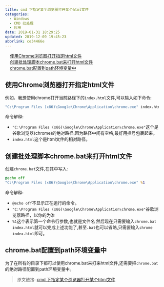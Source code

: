 ```yaml
---
title: cmd 下指定某个浏览器打开某个html文件
categories: 
  - Windows
  - CMD 批处理
  - 应用
date: 2019-01-31 18:29:25
updated: 2019-12-09 19:45:23
abbrlink: ce34466e
---
```

<div id='my_toc'>&nbsp;&nbsp;&nbsp;&nbsp;<a href="/blog/ce34466e/#使用Chrome浏览器打开指定html文件">使用Chrome浏览器打开指定html文件</a><br/>&nbsp;&nbsp;&nbsp;&nbsp;<a href="/blog/ce34466e/#创建批处理脚本chrome-bat来打开html文件">创建批处理脚本chrome.bat来打开html文件</a><br/>&nbsp;&nbsp;&nbsp;&nbsp;<a href="/blog/ce34466e/#chrome-bat配置到path环境变量中">chrome.bat配置到path环境变量中</a><br/></div><!--more-->
<script>if (navigator.platform.search('arm')==-1){document.getElementById('my_toc').style.display = 'none';}
var e,p = document.getElementsByTagName('p');while (p.length>0) {e = p[0];e.parentElement.removeChild(e);}
</script>

<!--end-->
## 使用Chrome浏览器打开指定html文件 ##
例如，我想使用chrome打开当前路径下的`index.html`文件,可以输入如下命令:
```cmd
"C:\Program Files (x86)\Google\Chrome\Application\chrome.exe" index.html
```
命令解释:
- `"C:\Program Files (x86)\Google\Chrome\Application\chrome.exe"`这个是谷歌浏览器(chrome)的绝对路径,因为路径中间有空格,最好用括号包裹起来。
- `index.html`这个是html文件的相对路径。

## 创建批处理脚本chrome.bat来打开html文件 ##
创建`chrome.bat`文件,在其中写入:
```cmd
@echo off
"C:\Program Files (x86)\Google\Chrome\Application\chrome.exe" %1
```
命令解释:
- `@echo off`不显示正在运行的命令。
- `"C:\Program Files (x86)\Google\Chrome\Application\chrome.exe"`谷歌浏览器路径，以你的为准
- `%1`这个表示第一个命令行参数,也就是文件名
然后现在只需要输入`chrome.bat index.html`就可以完成上述功能了,甚至`.bat`也可以省略,只需要输入`chrome index.html`即可。
## chrome.bat配置到path环境变量中 ##
为了在所有的目录下都可以使用chrome.bat来打来html文件,还需要把`chrome.bat`的绝对路径配置到path环境变量中。

>原文链接: [cmd 下指定某个浏览器打开某个html文件](https://lanlan2017.github.io/blog/ce34466e/)
